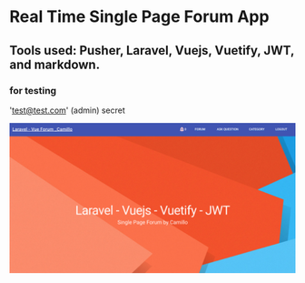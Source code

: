 # Real Time Single Page Forum App

## Tools used: Pusher, Laravel, Vuejs, Vuetify, JWT, and markdown.

### for testing
'test@test.com' (admin)
secret

![image](public/home.png)